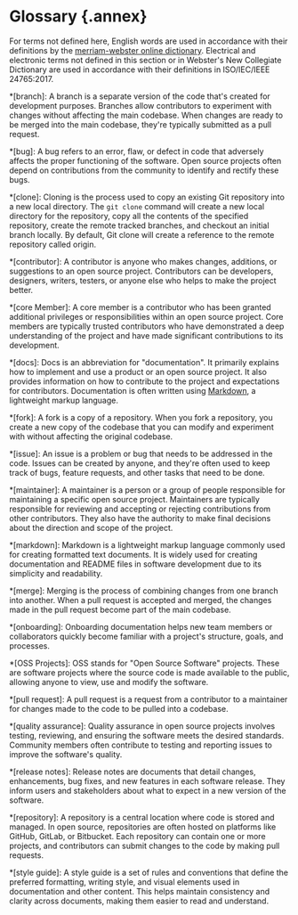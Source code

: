 <style>
body {
  counter-set: section 1;
}
</style>

# Glossary {.annex}
For terms not defined here, English words are used in accordance with their definitions by the [merriam-webster online dictionary](https://www.merriam-webster.com). Electrical and electronic terms not defined in this section or in Webster's New Collegiate Dictionary are used in accordance with their definitions in ISO/IEC/IEEE 24765:2017.

*[branch]: A branch is a separate version of the code that's created for development purposes. Branches allow contributors to experiment with changes without affecting the main codebase. When changes are ready to be merged into the main codebase, they're typically submitted as a pull request.

*[bug]: A bug refers to an error, flaw, or defect in code that adversely affects the proper functioning of the software. Open source projects often depend on contributions from the community to identify and rectify these bugs.

*[clone]: Cloning is the process used to copy an existing Git repository into a new local directory. The `git clone` command will create a new local directory for the repository, copy all the contents of the specified repository, create the remote tracked branches, and checkout an initial branch locally. By default, Git clone will create a reference to the remote repository called origin.

*[contributor]: A contributor is anyone who makes changes, additions, or suggestions to an open source project. Contributors can be developers, designers, writers, testers, or anyone else who helps to make the project better.

*[core Member]: A core member is a contributor who has been granted additional privileges or responsibilities within an open source project. Core members are typically trusted contributors who have demonstrated a deep understanding of the project and have made significant contributions to its development.

*[docs]: Docs is an abbreviation for "documentation". It primarily explains how to implement and use a product or an open source project. It also provides information on how to contribute to the project and expectations for contributors. Documentation is often written using [Markdown](https://www.markdownguide.org/), a lightweight markup language.

*[fork]: A fork is a copy of a repository. When you fork a repository, you create a new copy of the codebase that you can modify and experiment with without affecting the original codebase.

*[issue]: An issue is a problem or bug that needs to be addressed in the code. Issues can be created by anyone, and they're often used to keep track of bugs, feature requests, and other tasks that need to be done.

*[maintainer]: A maintainer is a person or a group of people responsible for maintaining a specific open source project. Maintainers are typically responsible for reviewing and accepting or rejecting contributions from other contributors. They also have the authority to make final decisions about the direction and scope of the project.

*[markdown]: Markdown is a lightweight markup language commonly used for creating formatted text documents. It is widely used for creating documentation and README files in software development due to its simplicity and readability.

*[merge]: Merging is the process of combining changes from one branch into another. When a pull request is accepted and merged, the changes made in the pull request become part of the main codebase.

*[onboarding]: Onboarding documentation helps new team members or collaborators quickly become familiar with a project's structure, goals, and processes.

*[OSS Projects]: OSS stands for "Open Source Software" projects. These are software projects where the source code is made available to the public, allowing anyone to view, use and modify the software.

*[pull request]: A pull request is a request from a contributor to a maintainer for changes made to the code to be pulled into a codebase.

*[quality assurance]: Quality assurance in open source projects involves testing, reviewing, and ensuring the software meets the desired standards. Community members often contribute to testing and reporting issues to improve the software's quality.

*[release notes]: Release notes are documents that detail changes, enhancements, bug fixes, and new features in each software release. They inform users and stakeholders about what to expect in a new version of the software.

*[repository]: A repository is a central location where code is stored and managed. In open source, repositories are often hosted on platforms like GitHub, GitLab, or Bitbucket. Each repository can contain one or more projects, and contributors can submit changes to the code by making pull requests.

*[style guide]: A style guide is a set of rules and conventions that define the preferred formatting, writing style, and visual elements used in documentation and other content. This helps maintain consistency and clarity across documents, making them easier to read and understand.
